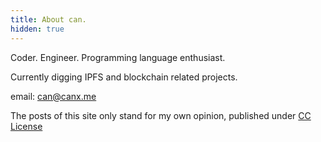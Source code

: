 ```yaml
---
title: About can.
hidden: true
---
```


Coder. Engineer. Programming language enthusiast.

Currently digging IPFS and blockchain related projects.

email: can@canx.me

The posts of this site only stand for my own opinion, published under [CC License](https://creativecommons.org/licenses/by-nc/4.0/)